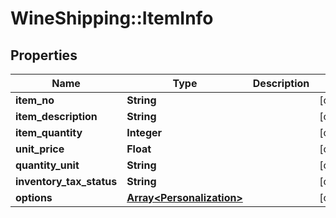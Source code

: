 # WineShipping::ItemInfo

## Properties
Name | Type | Description | Notes
------------ | ------------- | ------------- | -------------
**item_no** | **String** |  | [optional] 
**item_description** | **String** |  | [optional] 
**item_quantity** | **Integer** |  | [optional] 
**unit_price** | **Float** |  | [optional] 
**quantity_unit** | **String** |  | [optional] 
**inventory_tax_status** | **String** |  | [optional] 
**options** | [**Array&lt;Personalization&gt;**](Personalization.md) |  | [optional] 

